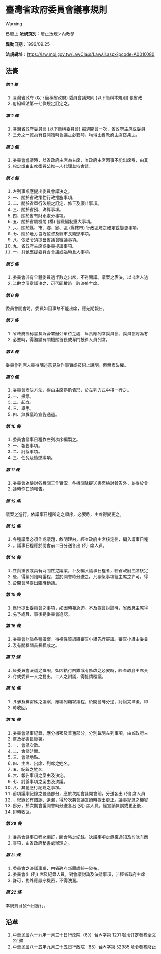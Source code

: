 # 臺灣省政府委員會議事規則


> [!WARNING]
> 已廢止
**法規類別**：廢止法規＞內政部

**異動日期**：1996/09/25  

**法規網址**：https://law.moj.gov.tw/LawClass/LawAll.aspx?pcode=A0010080



## 法條
##### 第 1 條
1. 臺灣省政府 (以下簡稱省政府) 委員會議規則 (以下簡稱本規則) 依省政
1. 府組織法第十七條規定訂定之。

##### 第 2 條
1. 臺灣省政府委員會 (以下簡稱委員會) 每週開會一次，省政府主席或委員
1. 三分之一認為有召開臨時會議之必要時，均得由省政府主席召集之。

##### 第 3 條
1. 委員會會議時，以省政府主席為主席，省政府主席因事不能出席時，由其
1. 指定或由出席委員公推一人代理主持會議。

##### 第 4 條
1. 左列事項應提出委員會議決之。
1. 一、關於省政策性行政措施事項。
1. 二、關於省單行法規之訂定、修正及廢止事項。
1. 三、關於省預、決算事項。
1. 四、關於省有財產處分事項。
1. 五、關於省屬機關 (構) 組織編制重大事項。
1. 六、關於縣、市、鄉、鎮、區 (縣轄市) 行政區域之確定或變更事項。
1. 七、關於地方自治監督及縣市長獎懲事項。
1. 八、依法令須提出省議會審議事項。
1. 九、省政府主席或委員提議事項。
1. 十、其他應提委員會會議或臨時重大事項。

##### 第 5 條
1. 委員會非有全體委員過半數之出席，不得開議。議案之表決，以出席人過
1. 半數之同意議決之，可否同數時，取決於主席。

##### 第 6 條
委員會開會時，委員如因事故不能出席，應先期報告。

##### 第 7 條
1. 省政府副秘書長及合署辦公單位之處、局長應列席委員會。委員會認為有
1. 必要時，得邀請有關機關首長或專門技術人員列席。

##### 第 8 條
委員會列席人員得陳述意見及作事實或技術上說明，但無表決權。

##### 第 9 條
1. 委員會表決方法，得由主席斟酌情形，於左列方式中擇一行之。
1. 一、投票。
1. 二、起立。
1. 三、舉手。
1. 四、無異議時宣告通過。

##### 第 10 條
1. 委員會議事日程依左列次序編製之。
1. 一、報告事項。
1. 二、討論事項。
1. 三、任免及獎懲事項。

##### 第 11 條
1. 委員會為檢討各機關工作實況，各機關除提送書面檢討報告外，並得於會
1. 議時作口頭報告。

##### 第 12 條
議案之進行，依議事日程所定之順序，必要時，主席得變更之。

##### 第 13 條
1. 各種議案必須作成議題，敘明理由，經省政府主席核定後，編入議事日程
1. 。議事日程應於開會前二日分送各出 (列) 席人員。

##### 第 14 條
1. 性質重要或具有時間性之議案，不及編入議事日程者，經省政府主席核定
1. 後，得編列臨時議程，並於開會時分送之。凡緊急事項經主席之許可，得
1. 於開會時提出臨時動議。

##### 第 15 條
1. 應行提出委員會之事項，如因時機急迫，不及提會討論時，省政府主席得
1. 先予處理，事後提委員會追認。

##### 第 16 條
1. 委員會討論各種議案，得視性質組織審查小組先行審議。審查小組由委員
1. 及有關機關首長組成之。

##### 第 17 條
1. 經委員會決議之事項，如因執行困難或有修改之必要時，經省政府主席交
1. 付或委員一人之提出，二人之附議，得提請覆議。

##### 第 18 條
1. 凡涉及機密性之議案，應編列機密議程，於開會時分送，討論完畢後，即
1. 時收回。

##### 第 19 條
1. 委員會議事紀錄，應分機密及普通部分，分別載明左列事項，由省政府主
1. 席及秘書長簽署。
1. 一、會議次數。
1. 二、會議時間。
1. 三、會議地點。
1. 四、主席、出席、列席之姓名。
1. 五、紀錄之姓名。
1. 六、報告事項之案由及決定。
1. 七、討論事項之案由及決議。
1. 八、其他應行記載之事項。
1. 前項議事紀錄之普通部分，應於次期會議開會前，分送各出 (列) 席人員
1. ，紀錄如有錯誤、遺漏，得於次期會議宣讀時提出更正。議事紀錄之機密
1. 部分，於次期會議開會時分送各出 (列) 席人員，經宣讀無誤或更正後，
1. 即時收回。

##### 第 20 條
1. 委員會議事日程之編訂，開會時之紀錄，決議事項之錄案通知及其他有關
1. 事項，由省政府秘書處辦理之。

##### 第 21 條
1. 委員會之決議事項，由省政府新聞處統一發布。
1. 委員會出 (列) 席及紀錄人員，對會議討論及決議事項，非經省政府主席
1. 許可，對外應嚴守機密，不得洩漏。

##### 第 22 條
本規則自發布日施行。

## 沿革
1. 中華民國六十九年一月三十日行政院（69）台內字第 1201 號令訂定發布全文 22 條
1. 中華民國八十五年九月二十五日行政院（85）台內字第 32985  號令發布廢止
